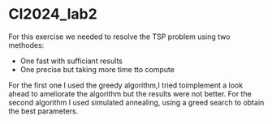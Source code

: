 # CI2024_lab2
For this exercise we needed to resolve the TSP problem using two methodes:
- One fast with sufficiant results
- One precise but taking more time tto compute

For the first one I used the greedy algorithm,I tried toimplement a look ahead to ameliorate the algorithm but the results were not better.
For the second algorithm I used simulated annealing, using a greed search to obtain the best parameters.
